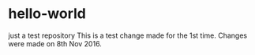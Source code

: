 # hello-world
just a test repository
This is a test change made for the 1st time. Changes were made on 8th Nov 2016.
